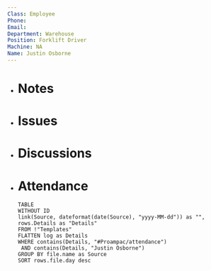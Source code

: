 ```yaml
---
Class: Employee
Phone: 
Email: 
Department: Warehouse
Position: Forklift Driver
Machine: NA
Name: Justin Osborne
---
```

- # Notes
- # Issues
- # Discussions
- # Attendance
  
  ```dataview
  TABLE
  WITHOUT ID
  link(Source, dateformat(date(Source), "yyyy-MM-dd")) as "",
  rows.Details as "Details"
  FROM !"Templates"
  FLATTEN log as Details
  WHERE contains(Details, "#Proampac/attendance")
   AND contains(Details, "Justin Osborne")
  GROUP BY file.name as Source
  SORT rows.file.day desc
  ```
